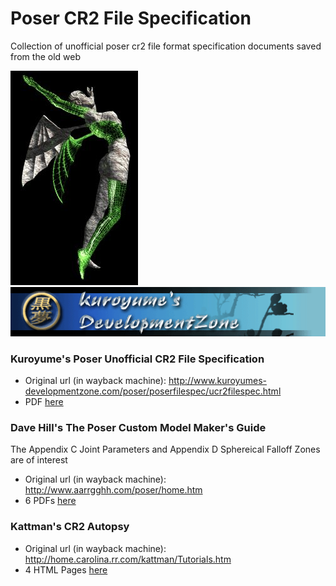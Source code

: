# Poser CR2 File Specification
Collection of unofficial poser cr2 file format specification documents saved from the old web

![wireframestatus](https://github.com/discatte/poser_cr2_file_specification/raw/main/Tutorials.jpg) ![kuroyumelogo](https://github.com/discatte/poser_cr2_file_specification/raw/main/DevelopmentZone.gif)

### Kuroyume's Poser Unofficial CR2 File Specification

* Original url (in wayback machine): http://www.kuroyumes-developmentzone.com/poser/poserfilespec/ucr2filespec.html
* PDF [here](https://github.com/discatte/poser_cr2_file_specification/blob/main/Kuroyume%20-%20Poser%20Unofficial%20CR2%20File%20Spec%20-%20ucr2filespec_dec2004.pdf)

### Dave Hill's The Poser Custom Model Maker's Guide

The Appendix C Joint Parameters and Appendix D Sphereical Falloff Zones are of interest

* Original url (in wayback machine): http://www.aarrgghh.com/poser/home.htm
* 6 PDFs [here](https://github.com/discatte/poser_cr2_file_specification)

### Kattman's CR2 Autopsy
* Original url (in wayback machine): http://home.carolina.rr.com/kattman/Tutorials.htm
* 4 HTML Pages [here](https://github.com/discatte/poser_cr2_file_specification)
